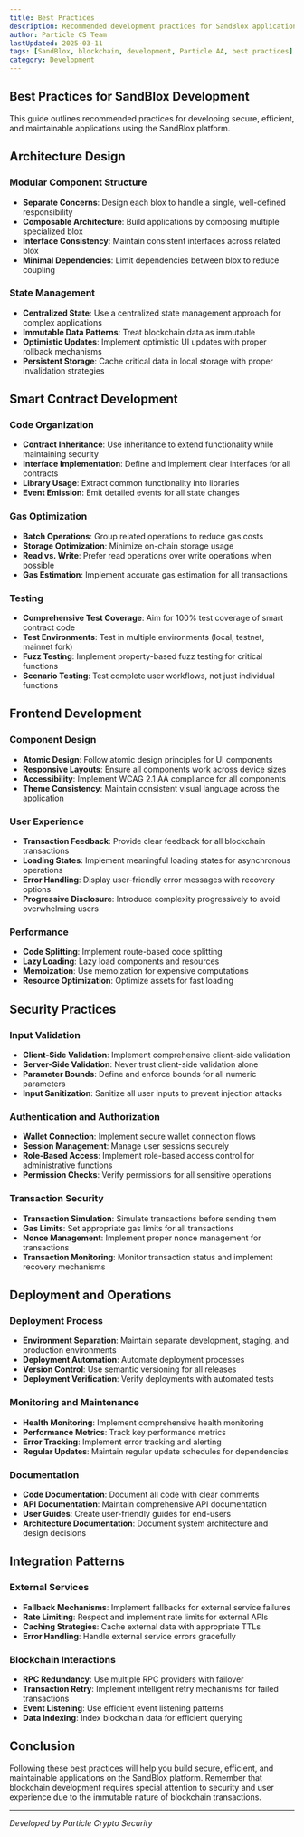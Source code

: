 ```yaml
---
title: Best Practices
description: Recommended development practices for SandBlox applications
author: Particle CS Team
lastUpdated: 2025-03-11
tags: [SandBlox, blockchain, development, Particle AA, best practices]
category: Development
---
```


## Best Practices for SandBlox Development

This guide outlines recommended practices for developing secure, efficient, and maintainable applications using the SandBlox platform.

## Architecture Design

### Modular Component Structure

- **Separate Concerns**: Design each blox to handle a single, well-defined responsibility
- **Composable Architecture**: Build applications by composing multiple specialized blox
- **Interface Consistency**: Maintain consistent interfaces across related blox
- **Minimal Dependencies**: Limit dependencies between blox to reduce coupling

### State Management

- **Centralized State**: Use a centralized state management approach for complex applications
- **Immutable Data Patterns**: Treat blockchain data as immutable
- **Optimistic Updates**: Implement optimistic UI updates with proper rollback mechanisms
- **Persistent Storage**: Cache critical data in local storage with proper invalidation strategies

## Smart Contract Development

### Code Organization

- **Contract Inheritance**: Use inheritance to extend functionality while maintaining security
- **Interface Implementation**: Define and implement clear interfaces for all contracts
- **Library Usage**: Extract common functionality into libraries
- **Event Emission**: Emit detailed events for all state changes

### Gas Optimization

- **Batch Operations**: Group related operations to reduce gas costs
- **Storage Optimization**: Minimize on-chain storage usage
- **Read vs. Write**: Prefer read operations over write operations when possible
- **Gas Estimation**: Implement accurate gas estimation for all transactions

### Testing

- **Comprehensive Test Coverage**: Aim for 100% test coverage of smart contract code
- **Test Environments**: Test in multiple environments (local, testnet, mainnet fork)
- **Fuzz Testing**: Implement property-based fuzz testing for critical functions
- **Scenario Testing**: Test complete user workflows, not just individual functions

## Frontend Development

### Component Design

- **Atomic Design**: Follow atomic design principles for UI components
- **Responsive Layouts**: Ensure all components work across device sizes
- **Accessibility**: Implement WCAG 2.1 AA compliance for all components
- **Theme Consistency**: Maintain consistent visual language across the application

### User Experience

- **Transaction Feedback**: Provide clear feedback for all blockchain transactions
- **Loading States**: Implement meaningful loading states for asynchronous operations
- **Error Handling**: Display user-friendly error messages with recovery options
- **Progressive Disclosure**: Introduce complexity progressively to avoid overwhelming users

### Performance

- **Code Splitting**: Implement route-based code splitting
- **Lazy Loading**: Lazy load components and resources
- **Memoization**: Use memoization for expensive computations
- **Resource Optimization**: Optimize assets for fast loading

## Security Practices

### Input Validation

- **Client-Side Validation**: Implement comprehensive client-side validation
- **Server-Side Validation**: Never trust client-side validation alone
- **Parameter Bounds**: Define and enforce bounds for all numeric parameters
- **Input Sanitization**: Sanitize all user inputs to prevent injection attacks

### Authentication and Authorization

- **Wallet Connection**: Implement secure wallet connection flows
- **Session Management**: Manage user sessions securely
- **Role-Based Access**: Implement role-based access control for administrative functions
- **Permission Checks**: Verify permissions for all sensitive operations

### Transaction Security

- **Transaction Simulation**: Simulate transactions before sending them
- **Gas Limits**: Set appropriate gas limits for all transactions
- **Nonce Management**: Implement proper nonce management for transactions
- **Transaction Monitoring**: Monitor transaction status and implement recovery mechanisms

## Deployment and Operations

### Deployment Process

- **Environment Separation**: Maintain separate development, staging, and production environments
- **Deployment Automation**: Automate deployment processes
- **Version Control**: Use semantic versioning for all releases
- **Deployment Verification**: Verify deployments with automated tests

### Monitoring and Maintenance

- **Health Monitoring**: Implement comprehensive health monitoring
- **Performance Metrics**: Track key performance metrics
- **Error Tracking**: Implement error tracking and alerting
- **Regular Updates**: Maintain regular update schedules for dependencies

### Documentation

- **Code Documentation**: Document all code with clear comments
- **API Documentation**: Maintain comprehensive API documentation
- **User Guides**: Create user-friendly guides for end-users
- **Architecture Documentation**: Document system architecture and design decisions

## Integration Patterns

### External Services

- **Fallback Mechanisms**: Implement fallbacks for external service failures
- **Rate Limiting**: Respect and implement rate limits for external APIs
- **Caching Strategies**: Cache external data with appropriate TTLs
- **Error Handling**: Handle external service errors gracefully

### Blockchain Interactions

- **RPC Redundancy**: Use multiple RPC providers with failover
- **Transaction Retry**: Implement intelligent retry mechanisms for failed transactions
- **Event Listening**: Use efficient event listening patterns
- **Data Indexing**: Index blockchain data for efficient querying

## Conclusion

Following these best practices will help you build secure, efficient, and maintainable applications on the SandBlox platform. Remember that blockchain development requires special attention to security and user experience due to the immutable nature of blockchain transactions.

---

*Developed by Particle Crypto Security* 